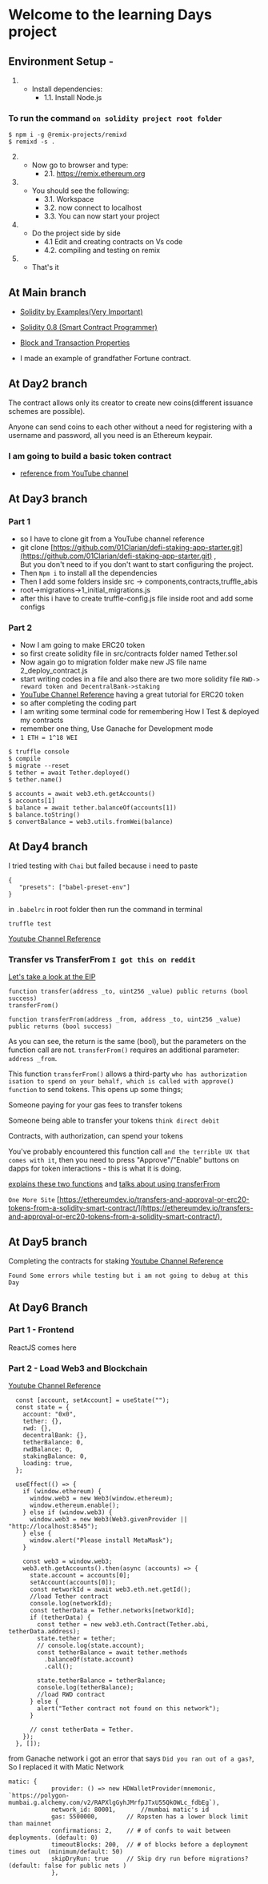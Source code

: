 # Welcome to the learning Days project

## Environment Setup -

1. - Install dependencies:
        - 1.1. Install Node.js

### To run the command `on solidity project root folder`

```
$ npm i -g @remix-projects/remixd
$ remixd -s . 
```

2. - Now go to browser and type:
        - 2.1. <https://remix.ethereum.org>
3. - You should see the following:
        - 3.1. Workspace
        - 3.2. now connect to localhost
        - 3.3. You can now start your project
4. - Do the project side by side
        - 4.1 Edit and creating contracts on Vs code
        - 4.2. compiling and testing on remix
5. - That's it

## At Main branch

- [Solidity by Examples(Very Important)](https://solidity-by-example.org/)

- [Solidity 0.8 (Smart Contract Programmer)](https://www.youtube.com/watch?v=xv9OmztShIw&list=PLO5VPQH6OWdVQwpQfw9rZ67O6Pjfo6q-p)

- [Block and Transaction Properties](https://dev.to/gbengelebs/introduction-to-solidity-228c)

- I made an example of grandfather Fortune contract.

## At Day2 branch

The contract allows only its creator to create new coins(different issuance schemes are possible).

Anyone can send coins to each other without a need for registering with a username and password, all you need is an Ethereum keypair.

### I am going to build a basic token contract

- [reference from YouTube channel](https://www.youtube.com/watch?v=chdYNPCC8ck&list=PLzb46hGUzitDd39YzB1YvZqeIXXtmBrHX&index=13)

## At Day3 branch

### Part 1

- so I have to clone git from a YouTube channel reference
- git clone [https://github.com/01Clarian/defi-staking-app-starter.git](https://github.com/01Clarian/defi-staking-app-starter.git) ,  
But you don't need to if you don't want to start configuring the project.
- Then `Npm i` to install all the dependencies
- Then I add some folders inside src -> components,contracts,truffle_abis
- root->migrations->1_initial_migrations.js
- after this i have to create truffle-config.js file inside root and add some configs

### Part 2

- Now I am going to make ERC20 token
- so first create solidity file in src/contracts folder named Tether.sol
- Now again go to migration folder make new JS file name 2_deploy_contract.js
- start writing codes in a file and also there are two more solidity file `RWD-> reward token and DecentralBank->staking` 
- [YouTube Channel Reference](youtube.com/watch?v=xDNymfgty5c&list=PLzb46hGUzitDd39YzB1YvZqeIXXtmBrHX&index=20) having a great tutorial for ERC20 token
- so after completing the coding part
- I am writing some terminal code for remembering How I Test & deployed my contracts
- remember one thing, Use Ganache for Development mode
- `1 ETH = 1^18 WEI`
```
$ truffle console
$ compile
$ migrate --reset
$ tether = await Tether.deployed()
$ tether.name()

$ accounts = await web3.eth.getAccounts()
$ accounts[1]
$ balance = await tether.balanceOf(accounts[1])
$ balance.toString()
$ convertBalance = web3.utils.fromWei(balance)
```
## At Day4 branch
 I tried testing with `Chai` but failed because i need to paste
 ```
{
    "presets": ["babel-preset-env"]
} 
```
in `.babelrc` in root folder
then run the command in terminal
```
truffle test
```
[Youtube Channel Reference](https://www.youtube.com/watch?v=-am44UmQWjI&list=PLzb46hGUzitDd39YzB1YvZqeIXXtmBrHX&index=18)

### Transfer vs TransferFrom `I got this on reddit`

[Let's take a look at the EIP](https://eips.ethereum.org/EIPS/eip-20)

```
function transfer(address _to, uint256 _value) public returns (bool success)
transferFrom()
```
```
function transferFrom(address _from, address _to, uint256 _value) public returns (bool success)
```
As you can see, the return is the same (bool), but the parameters on the function call are not. `transferFrom()` requires an additional parameter: `address _from`.

This function `transferFrom()` allows a third-party `who has authorization
isation to spend on your behalf, which is called with approve() function` to send tokens. This opens up some things;

Someone paying for your gas fees to transfer tokens

Someone being able to transfer your tokens `think direct debit`

Contracts, with authorization, can spend your tokens

You've probably encountered this function call `and the terrible UX that comes with it`, then you need to press "Approve"/"Enable" buttons on dapps for token interactions - this is what it is doing.

[explains these two functions](http://www.wealdtech.com/articles/understanding-erc20-token-contracts/) and [talks about using transferFrom](http://www.wealdtech.com/articles/ethereum-smart-service-payment-with-tokens/)

`One More Site` [https://ethereumdev.io/transfers-and-approval-or-erc20-tokens-from-a-solidity-smart-contract/](https://ethereumdev.io/transfers-and-approval-or-erc20-tokens-from-a-solidity-smart-contract/),
 

## At Day5 branch

Completing the contracts for staking
[Youtube Channel Reference](youtube.com/watch?v=Cskg8OTyuiA&list=PLzb46hGUzitDd39YzB1YvZqeIXXtmBrHX&index=22)

`Found Some errors while testing but i am not going to debug at this Day`

## At Day6 Branch

### Part 1 - Frontend

ReactJS comes here

### Part 2 - Load Web3 and Blockchain

[Youtube Channel Reference](https://www.youtube.com/watch?v=suxmHQCv3nM&list=PLzb46hGUzitDd39YzB1YvZqeIXXtmBrHX&index=21)

```
  const [account, setAccount] = useState("");
  const state = {
    account: "0x0",
    tether: {},
    rwd: {},
    decentralBank: {},
    tetherBalance: 0,
    rwdBalance: 0,
    stakingBalance: 0,
    loading: true,
  };

  useEffect(() => {
    if (window.ethereum) {
      window.web3 = new Web3(window.ethereum);
      window.ethereum.enable();
    } else if (window.web3) {
      window.web3 = new Web3(Web3.givenProvider || "http://localhost:8545");
    } else {
      window.alert("Please install MetaMask");
    }

    const web3 = window.web3;
    web3.eth.getAccounts().then(async (accounts) => {
      state.account = accounts[0];
      setAccount(accounts[0]);
      const networkId = await web3.eth.net.getId();
      //load Tether contract
      console.log(networkId);
      const tetherData = Tether.networks[networkId];
      if (tetherData) {
        const tether = new web3.eth.Contract(Tether.abi, tetherData.address);
        state.tether = tether;
        // console.log(state.account);
        const tetherBalance = await tether.methods
          .balanceOf(state.account)
          .call();

        state.tetherBalance = tetherBalance;
        console.log(tetherBalance);
        //load RWD contract
      } else {
        alert("Tether contract not found on this network");
      }

      // const tetherData = Tether.
    });
  }, []);
```

from Ganache network i got an error that says `Did you ran out of a gas?`, So I replaced it with Matic Network

```
matic: {
            provider: () => new HDWalletProvider(mnemonic, `https://polygon-mumbai.g.alchemy.com/v2/RAPXlgGyhJMrfpJTxU55QkOWLc_fdbEg`),
            network_id: 80001,       //mumbai matic's id
            gas: 5500000,        // Ropsten has a lower block limit than mainnet
            confirmations: 2,    // # of confs to wait between deployments. (default: 0)
            timeoutBlocks: 200,  // # of blocks before a deployment times out  (minimum/default: 50)
            skipDryRun: true     // Skip dry run before migrations? (default: false for public nets )
            },
```
